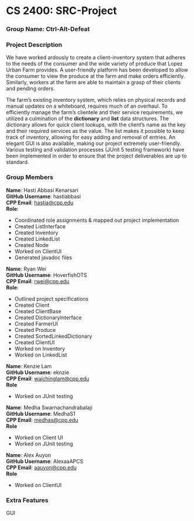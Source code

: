 # CS 2400: SRC-Project

### Group Name: Ctrl-Alt-Defeat

### Project Description 
We have worked ardously to create a client-inventory system that adheres to the needs of the consumer and the wide variety of produce that Lopez Urban Farm provides. A user-friendly platform has been developed to allow the consumer to view the produce at the farm and make orders efficiently. Similarly, workers at the farm are able to maintain a grasp of their clients and pending orders. 

The farm’s existing inventory system, which relies on physical records and manual updates on a whiteboard, requires much of an overhaul. To efficiently manage the farm’s clientele and their service requirements, we utilized a culmination of the **dictionary** and **list** data structures. The dictionary allows for quick client lookups, with the client’s name as the key and their required services as the value. The list makes it possible to keep track of inventory, allowing for easy adding and removal of entries. An elegant GUI is also available, making our project extremely user-friendly. Various testing and validation processes (JUnit 5 testing framework) have been implemented in order to ensure that the project deliverables are up to standard.

### Group Members
**Name**: Hasti Abbasi Kenarsari\
**GitHub Username**: hastiabbasi\
**CPP Email**: hastia@cpp.edu\
**Role**:
- Coordinated role assignments & mapped out project implementation
- Created ListInterface
- Created Inventory
- Created LinkedList
- Created Node
- Worked on ClientUI
- Generated javadoc files

**Name**: Ryan Wei\
**GitHub Username**: HoverfishOTS\
**CPP Email**: rwei@cpp.edu\
**Role**:
- Outlined project specifications
- Created Client
- Created ClientBase
- Created DictionaryInterface
- Created FarmerUI
- Created Produce
- Created SortedLinkedDictionary
- Created ClientUI
- Worked on Inventory
- Worked on LinkedList

**Name**: Kenzie Lam\
**GitHub Username**: eknzie\
**CPP Email**: waichinglam@cpp.edu\
**Role**
- Worked on JUnit testing

**Name**: Medha Swarnachandrabalaji\
**GitHub Username**: MedhaS1\
**CPP Email**: medhas@cpp.edu\
**Role**
- Worked on Client UI
- Worked on JUnit testing

**Name**: Alex Auyon\
**GitHub Username**: AlexaaAPCS\
**CPP Email**: aauyon@cpp.edu\
**Role**
- Worked on ClientUI
  
### Extra Features
GUI
